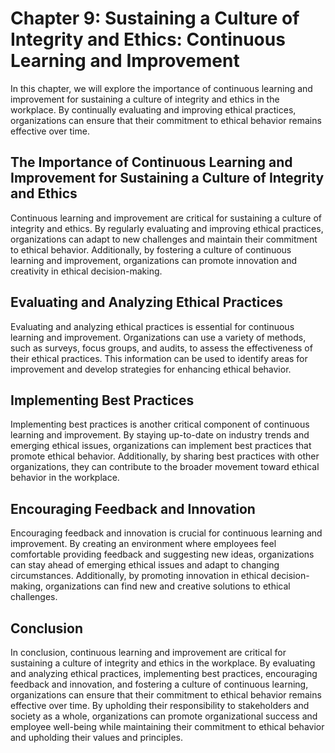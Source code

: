 Chapter 9: Sustaining a Culture of Integrity and Ethics: Continuous Learning and Improvement
============================================================================================

In this chapter, we will explore the importance of continuous learning and improvement for sustaining a culture of integrity and ethics in the workplace. By continually evaluating and improving ethical practices, organizations can ensure that their commitment to ethical behavior remains effective over time.

The Importance of Continuous Learning and Improvement for Sustaining a Culture of Integrity and Ethics
------------------------------------------------------------------------------------------------------

Continuous learning and improvement are critical for sustaining a culture of integrity and ethics. By regularly evaluating and improving ethical practices, organizations can adapt to new challenges and maintain their commitment to ethical behavior. Additionally, by fostering a culture of continuous learning and improvement, organizations can promote innovation and creativity in ethical decision-making.

Evaluating and Analyzing Ethical Practices
------------------------------------------

Evaluating and analyzing ethical practices is essential for continuous learning and improvement. Organizations can use a variety of methods, such as surveys, focus groups, and audits, to assess the effectiveness of their ethical practices. This information can be used to identify areas for improvement and develop strategies for enhancing ethical behavior.

Implementing Best Practices
---------------------------

Implementing best practices is another critical component of continuous learning and improvement. By staying up-to-date on industry trends and emerging ethical issues, organizations can implement best practices that promote ethical behavior. Additionally, by sharing best practices with other organizations, they can contribute to the broader movement toward ethical behavior in the workplace.

Encouraging Feedback and Innovation
-----------------------------------

Encouraging feedback and innovation is crucial for continuous learning and improvement. By creating an environment where employees feel comfortable providing feedback and suggesting new ideas, organizations can stay ahead of emerging ethical issues and adapt to changing circumstances. Additionally, by promoting innovation in ethical decision-making, organizations can find new and creative solutions to ethical challenges.

Conclusion
----------

In conclusion, continuous learning and improvement are critical for sustaining a culture of integrity and ethics in the workplace. By evaluating and analyzing ethical practices, implementing best practices, encouraging feedback and innovation, and fostering a culture of continuous learning, organizations can ensure that their commitment to ethical behavior remains effective over time. By upholding their responsibility to stakeholders and society as a whole, organizations can promote organizational success and employee well-being while maintaining their commitment to ethical behavior and upholding their values and principles.
